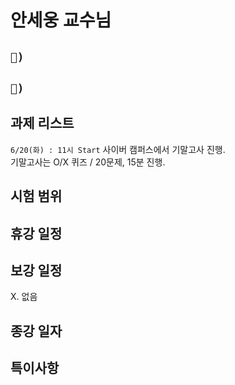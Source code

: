 # 안세웅 교수님

## `📱) `

## `📩) `

## 과제 리스트

`6/20(화) : 11시 Start` 사이버 캠퍼스에서 기말고사 진행.  
기말고사는 O/X 퀴즈 / 20문제, 15분 진행.

## 시험 범위

## 휴강 일정

## 보강 일정

X. 없음

## 종강 일자

## 특이사항
